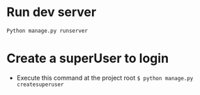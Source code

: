 # Run dev server
`Python manage.py runserver`

# Create a superUser to login
- Execute this command at the project root
`$ python manage.py createsuperuser`